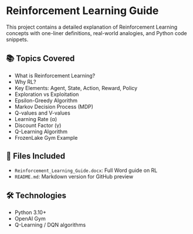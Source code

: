 ﻿# Reinforcement Learning Guide


This project contains a detailed explanation of Reinforcement Learning concepts with one-liner definitions, real-world analogies, and Python code snippets.

## 📚 Topics Covered

- What is Reinforcement Learning?
- Why RL?
- Key Elements: Agent, State, Action, Reward, Policy
- Exploration vs Exploitation
- Epsilon-Greedy Algorithm
- Markov Decision Process (MDP)
- Q-values and V-values
- Learning Rate (α)
- Discount Factor (γ)
- Q-Learning Algorithm
- FrozenLake Gym Example

## 📂 Files Included

- `Reinforcement_Learning_Guide.docx`: Full Word guide on RL
- `README.md`: Markdown version for GitHub preview

## 🛠 Technologies

- Python 3.10+
- OpenAI Gym
- Q-Learning / DQN algorithms
